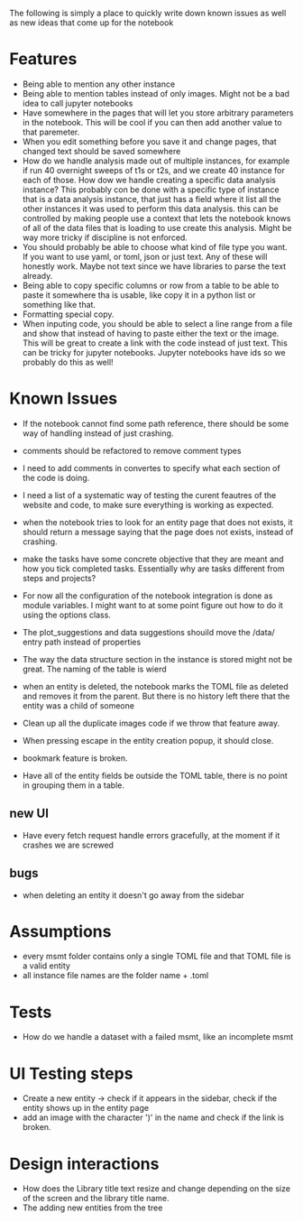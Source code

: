 The following is simply a place to quickly write down known issues as well as new ideas that come up for the notebook


# Features

* Being able to mention any other instance
* Being able to mention tables instead of only images. Might not be a bad idea to call jupyter notebooks
* Have somewhere in the pages that will let you store arbitrary parameters in the notebook. This will be cool if you can then add another value to that paremeter.
* When you edit something before you save it and change pages, that changed text should be saved somewhere
* How do we handle analysis made out of multiple instances, for example if run 40 overnight sweeps of t1s or t2s, and we create 40 instance for each of those. How dow we handle creating a specific data analysis instance? This probably con be done with a specific type of instance that is a data analysis instance, that just has a field where it list all the other instances it was used to perform this data analysis. this can be controlled by making people use a context that lets the notebook knows of all of the data files that is loading to use create this analysis. Might be way more tricky if discipline is not enforced.
* You should probably be able to choose what kind of file type you want. If you want to use yaml, or toml, json or just text. Any of these will honestly work. Maybe not text since we have libraries to parse the text already.
* Being able to copy specific columns or row from a table to be able to paste it somewhere tha is usable, like copy it in a python list or something like that.
* Formatting special copy.
* When inputing code, you should be able to select a line range from a file and show that instead of having to paste either the text or the image. This will be great to create a link with the code instead of just text. This can be tricky for jupyter notebooks. Jupyter notebooks have ids so we probably do this as well! 



# Known Issues

- If the notebook cannot find some path reference, there should be some way of handling instead of just crashing.
- comments should be refactored to remove comment types
- I need to add comments in convertes to specify what each section of the code is doing. 
- I need a list of a systematic way of testing the curent feautres of the website and code, to make sure everything is working as expected.
- when the notebook tries to look for an entity page that does not exists, it should return a message saying that the page does not exists, instead of crashing.
- make the tasks have some concrete objective that they are meant and how you tick completed tasks. Essentially why are tasks different from steps and projects?

- For now all the configuration of the notebook integration is done as module variables. I might want to at some point figure out how to do it using the options class.
- The plot_suggestions and data suggestions shouild move the /data/ entry path instead of properties
- The way the data structure section in the instance is stored might not be great. The naming of the table is wierd

- when an entity is deleted, the notebook marks the TOML file as deleted and removes it from the parent. But there is no history left there that the entity was a child of someone 
- Clean up all the duplicate images code if we throw that feature away.
- When pressing escape in the entity creation popup, it should close.
- bookmark feature is broken.
- Have all of the entity fields be outside the TOML table, there is no point in grouping them in a table.

## new UI

- Have every fetch request handle errors gracefully, at the moment if it crashes we are screwed 

## bugs

- when deleting an entity it doesn't go away from the sidebar


# Assumptions

- every msmt folder contains only a single TOML file and that TOML file is a valid entity
- all instance file names are the folder name + .toml

# Tests

- How do we handle a dataset with a failed msmt, like an incomplete msmt

# UI Testing steps

- Create a new entity -> check if it appears in the sidebar, check if the entity shows up in the entity page
- add an image with the character ')' in the name and check if the link is broken.

# Design interactions

- How does the Library title text resize and change depending on the size of the screen and the library title name.
- The adding new entities from the tree